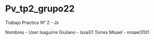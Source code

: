 # Pv_tp2_grupo22
Trabajo Practico N° 2 - Js

Nombres - User
Isaguirre Giuliano - IssaG1
Torres Misael - misael3101

